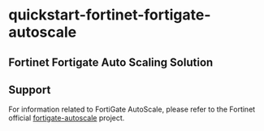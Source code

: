 # quickstart-fortinet-fortigate-autoscale

## Fortinet Fortigate Auto Scaling Solution


## Support
For information related to FortiGate AutoScale, please refer to the Fortinet official [fortigate-autoscale](https://github.com/fortinet/fortigate-autoscale) project.